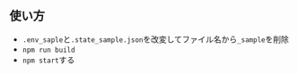 ## 使い方
- `.env_saple`と`.state_sample.json`を改変してファイル名から`_sample`を削除
- `npm run build`
- `npm start`する